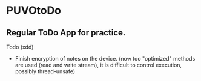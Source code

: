 # PUVOtoDo
 
## Regular ToDo App for practice.

Todo (xdd)
- Finish encryption of notes on the device. (now too "optimized" methods are used (read and write stream), it is difficult to control execution, possibly thread-unsafe)
